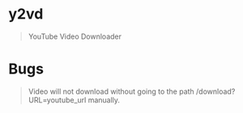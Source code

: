 # y2vd
> YouTube Video Downloader
# Bugs
> Video will not download without going to the path /download?URL=youtube_url manually.
